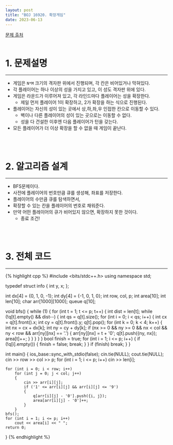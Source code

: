 ```yaml
---
layout: post
title: "BOJ 16920. 확장게임"
date: 2023-06-13
---
```


[문제 출처](https://www.acmicpc.net/problem/16920) <br/><br/>

# 1. 문제설명
<hr>

- 게임은 `N*M` 크기의 격자판 위에서 진행되며, 각 칸은 비어있거나 막혀있다.
- 각 플레이어는 하나 이상의 성을 가지고 있고, 이 성도 격자판 위에 있다.
- 게임은 라운드가 이루어져 있고, 각 라인드마다 플레이어는 성을 확장한다.
  - 제일 먼저 플레이어 1이 확장하고, 2가 확장을 하는 식으로 진행된다.
- 플레이어는 자신의 성이 있는 곳에서 상,하,좌,우 인접한 칸으로 이동할 수 있다.
  - 벽이나 다른 플레이어의 성이 있는 곳으로는 이동할 수 없다.
  - 성을 다 건설한 이후엔 다음 플레이어가 턴을 갖는다.
- 모든 플레이어가 더 이상 확장을 할 수 없을 때 게임이 끝난다.


<br/><br/>

# 2. 알고리즘 설계
<hr>

- BFS문제이다.
- 사전에 플레이어의 번호만큼 큐를 생성해, 좌표를 저장한다.
- 플레이어의 수만큼 큐를 탐색하면서,
- 확장할 수 있는 칸을 플레이어의 번호로 채워준다.
- 만약 어떤 플레이어의 큐가 비어있지 않으면, 확장하지 못한 것이다.
  - 종료 조건!


<br/><br/>

# 3. 전체 코드
<hr>

{% highlight cpp %}
#include <bits/stdc++.h>
using namespace std;

typedef struct info
{
    int y, x;
};

int dx[4] = {0, 1, 0, -1};
int dy[4] = {-1, 0, 1, 0};
int row, col, p;
int area[10];
int len[10];
char arr[1000][1000];
queue<info> q[10];

void bfs()
{
    while (1)
    {
        for (int t = 1; t <= p; t++)
        {
            int dist = len[t];
            while (!q[t].empty() && dist--)
            {
                int qs = q[t].size();
                for (int i = 0; i < qs; i++)
                {
                    int cx = q[t].front().x;
                    int cy = q[t].front().y;
                    q[t].pop();
                    for (int k = 0; k < 4; k++)
                    {
                        int nx = cx + dx[k];
                        int ny = cy + dy[k];
                        if (nx >= 0 && ny >= 0 && nx < col && ny < row && arr[ny][nx] == '.')
                        {
                            arr[ny][nx] = t + '0';
                            q[t].push({ny, nx});
                            area[t]++;
                        }
                    }
                }
            }
        }
        bool finish = true;
        for (int i = 1; i <= p; i++)
        {
            if (!q[i].empty())
            {
                finish = false;
                break;
            }
        }
        if (finish)
            break;
    }
}

int main()
{
    ios_base::sync_with_stdio(false);
    cin.tie(NULL);
    cout.tie(NULL);
    cin >> row >> col >> p;
    for (int i = 1; i <= p; i++)
        cin >> len[i];

    for (int i = 0; i < row; i++)
        for (int j = 0; j < col; j++)
        {
            cin >> arr[i][j];
            if ('1' <= arr[i][j] && arr[i][j] <= '9')
            {
                q[arr[i][j] - '0'].push({i, j});
                area[arr[i][j] - '0']++;
            }
        }
    bfs();
    for (int i = 1; i <= p; i++)
        cout << area[i] << " ";
    return 0;
}
{% endhighlight %}